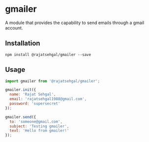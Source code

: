 # gmailer
A module that provides the capability to send emails through a gmail account.

## Installation
```
npm install @rajatsehgal/gmailer --save
```

## Usage

```js
import gmailer from '@rajatsehgal/gmailer';

gmailer.init({
  name: 'Rajat Sehgal',
  email: 'rajatsehgal1988@gmail.com',
  password: 'supersecret'
});

gmailer.send({
  to: 'someone@gmail.com',
  subject: 'Testing gmailer',
  text: 'Hello from gmailer!'
});
```
